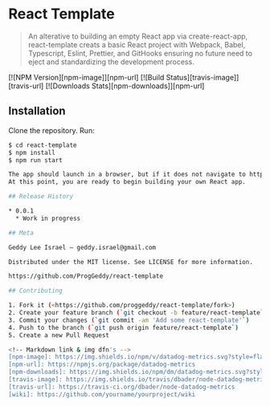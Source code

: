 # React Template

> An alterative to building an empty React app via create-react-app, react-template creats a basic React project with Webpack, Babel, Typescript, Eslint, Prettier, and GitHooks ensuring no future need to eject and standardizing the development process.

[![NPM Version][npm-image]][npm-url]
[![Build Status][travis-image]][travis-url]
[![Downloads Stats][npm-downloads]][npm-url]

## Installation

Clone the repository.
Run:

```sh
$ cd react-template
$ npm install
$ npm run start

The app should launch in a browser, but if it does not navigate to http://localhost:3000/
At this point, you are ready to begin building your own React app.

## Release History

* 0.0.1
  * Work in progress

## Meta

Geddy Lee Israel – geddy.israel@gmail.com

Distributed under the MIT license. See LICENSE for more information.

https://github.com/ProgGeddy/react-template

## Contributing

1. Fork it (<https://github.com/proggeddy/react-template/fork>)
2. Create your feature branch (`git checkout -b feature/react-template`)
3. Commit your changes (`git commit -am 'Add some react-template'`)
4. Push to the branch (`git push origin feature/react-template`)
5. Create a new Pull Request

<!-- Markdown link & img dfn's -->
[npm-image]: https://img.shields.io/npm/v/datadog-metrics.svg?style=flat-square
[npm-url]: https://npmjs.org/package/datadog-metrics
[npm-downloads]: https://img.shields.io/npm/dm/datadog-metrics.svg?style=flat-square
[travis-image]: https://img.shields.io/travis/dbader/node-datadog-metrics/master.svg?style=flat-square
[travis-url]: https://travis-ci.org/dbader/node-datadog-metrics
[wiki]: https://github.com/yourname/yourproject/wiki
```
